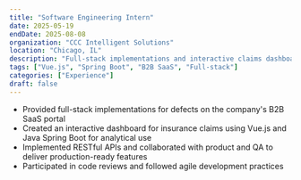 ```yaml
---
title: "Software Engineering Intern"
date: 2025-05-19
endDate: 2025-08-08
organization: "CCC Intelligent Solutions"
location: "Chicago, IL"
description: "Full-stack implementations and interactive claims dashboard for B2B SaaS portal."
tags: ["Vue.js", "Spring Boot", "B2B SaaS", "Full-stack"]
categories: ["Experience"]
draft: false
---
```


- Provided full-stack implementations for defects on the company's B2B SaaS portal
- Created an interactive dashboard for insurance claims using Vue.js and Java Spring Boot for analytical use
- Implemented RESTful APIs and collaborated with product and QA to deliver production-ready features
- Participated in code reviews and followed agile development practices
